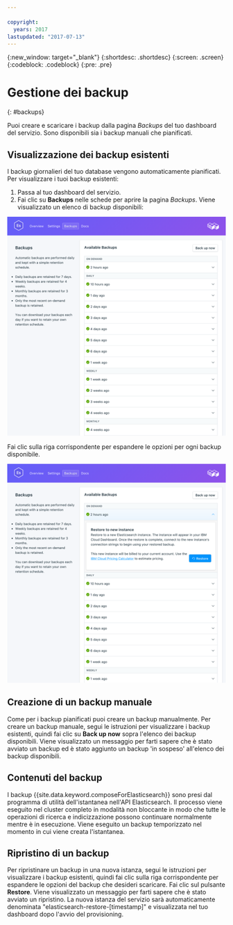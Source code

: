 ```yaml
---

copyright:
  years: 2017
lastupdated: "2017-07-13"
---
```


{:new_window: target="_blank"}
{:shortdesc: .shortdesc}
{:screen: .screen}
{:codeblock: .codeblock}
{:pre: .pre}

# Gestione dei backup
{: #backups}

Puoi creare e scaricare i backup dalla pagina *Backups* del tuo dashboard del servizio. Sono disponibili sia i backup manuali che pianificati.

## Visualizzazione dei backup esistenti

I backup giornalieri del tuo database vengono automaticamente pianificati. Per visualizzare i tuoi backup esistenti:

1. Passa al tuo dashboard del servizio.
2. Fai clic su **Backups** nelle schede per aprire la pagina _Backups_. Viene visualizzato un elenco di backup disponibili:

  ![Backup disponibili](./images/elastic_search-backups-show.png "Un elenco di backup disponibili.")

Fai clic sulla riga corrispondente per espandere le opzioni per ogni backup disponibile.

![Opzioni backup](./images/elastic_search-backups-options.png "Opzioni per il backup.") 

## Creazione di un backup manuale 

Come per i backup pianificati puoi creare un backup manualmente. Per creare un backup manuale, segui le istruzioni per visualizzare i backup esistenti, quindi fai clic su **Back up now** sopra l'elenco dei backup disponibili. Viene visualizzato un messaggio per farti sapere che è stato avviato un backup ed è stato aggiunto un backup 'in sospeso' all'elenco dei backup disponibili.

## Contenuti del backup

I backup {{site.data.keyword.composeForElasticsearch}} sono presi dal programma di utilità dell'istantanea nell'API Elasticsearch. Il processo viene eseguito nel cluster completo in modalità non bloccante in modo che tutte le operazioni di ricerca e indicizzazione possono continuare normalmente mentre è in esecuzione. Viene eseguito un backup temporizzato nel momento in cui viene creata l'istantanea.

## Ripristino di un backup
Per ripristinare un backup in una nuova istanza, segui le istruzioni per visualizzare i backup esistenti, quindi fai clic sulla riga corrispondente per espandere le opzioni del backup che desideri scaricare. Fai clic sul pulsante **Restore**. Viene visualizzato un messaggio per farti sapere che è stato avviato un ripristino. La nuova istanza del servizio sarà automaticamente denominata "elasticsearch-restore-[timestamp]" e visualizzata nel tuo dashboard dopo l'avvio del provisioning.
